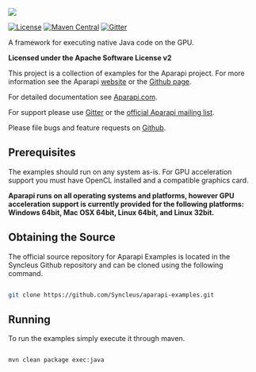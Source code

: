 ![](http://aparapi.com/images/logo-text-adjacent.png)

[![License](http://img.shields.io/:license-apache-blue.svg?style=flat-square)](http://www.apache.org/licenses/LICENSE-2.0.html)
[![Maven Central](https://maven-badges.herokuapp.com/maven-central/com.aparapi/aparapi-examples/badge.png?style=flat)](https://maven-badges.herokuapp.com/maven-central/com.aparapi/aparapi-examples/)
[![Gitter](https://badges.gitter.im/Syncleus/aparapi.svg)](https://gitter.im/Syncleus/aparapi?utm_source=badge&utm_medium=badge&utm_campaign=pr-badge&utm_content=badge)

A framework for executing native Java code on the GPU.

**Licensed under the Apache Software License v2**

This project is a collection of examples for the Aparapi project. For more information see the Aparapi [website](http://Aparapi.com) or the [Github page](https://github.com/Syncleus/aparapi-examples).

For detailed documentation see [Aparapi.com](http://Aparapi.com).

For support please use [Gitter](https://gitter.im/Syncleus/aparapi) or the [official Aparapi mailing list](https://groups.google.com/a/syncleus.com/d/forum/aparapi-list).

Please file bugs and feature requests on [Github](https://github.com/Syncleus/aparapi-examples/issues).

## Prerequisites

The examples should run on any system as-is. For GPU acceleration support you must have OpenCL installed and a compatible graphics card.

**Aparapi runs on all operating systems and platforms, however GPU acceleration support is currently provided for the following platforms: Windows 64bit, Mac OSX 64bit, Linux 64bit, and Linux 32bit.**

## Obtaining the Source

The official source repository for Aparapi Examples is located in the Syncleus Github repository and can be cloned using the
following command.

```bash

git clone https://github.com/Syncleus/aparapi-examples.git
```

## Running

To run the examples simply execute it through maven.

```bash

mvn clean package exec:java
```
